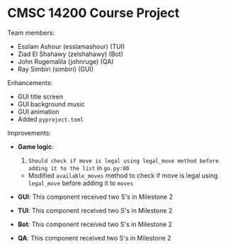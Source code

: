 # CMSC 14200 Course Project

Team members:
- Esslam Ashour (esslamashour) (TUI)
- Ziad El Shahawy (zelshahawy) (Bot)
- John Rugemalila (johnruge) (QA)
- Ray Simbiri (simbiri) (GUI)

Enhancements:
- GUI title screen
- GUI background music
- GUI animation
- Added `pyproject.toml`

Improvements:
* **Game logic**:
  1. ``Should check if move is legal using legal_move method before adding it to the list`` in ``go.py:80``
    
  - Modified ``available_moves`` method to check if move is legal using ``legal_move`` before adding it to ``moves``
  

* **GUI**:
  This component received two S's in Milestone 2
  
* **TUI**:
  This component received two S's in Milestone 2

* **Bot**:
  This component received two S's in Milestone 2

* **QA**:
  This component received two S's in Milestone 2
